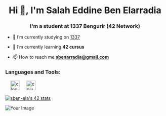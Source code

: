 <h1 align="center">Hi 👋, I'm Salah Eddine Ben Elarradia</h1>
<h3 align="center">I'm a student at 1337 Bengurir (42 Network)</h3>

- 🔭 I’m currently studying on [1337](https://www.um6p.ma/en/ecole-1337)

- 🌱 I’m currently learning **42 cursus**

- 📫 How to reach me **sbenarradia@gmail.com**

<div align="left">
<h3 align="left">Languages and Tools:</h3>
<img width="12" />
<img src="https://cdn.jsdelivr.net/gh/devicons/devicon/icons/c/c-original.svg" height="30" alt="c logo"  />
<img width="12" />
<img src="https://cdn.jsdelivr.net/gh/devicons/devicon/icons/cplusplus/cplusplus-original.svg" height="30" alt="cplusplus logo"  />
</div>

[![sben-ela's 42 stats](https://badge.mediaplus.ma/greenbinary/sben-ela)](https://github.com/sben-ela/badge42)

![Your Image](file:///Users/sben-ela/Desktop/Screen%20Shot%202023-09-09%20at%209.35.30%20AM.png)
